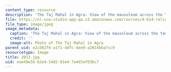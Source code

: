 ```yaml
---
content_type: resource
description: 'The Taj Mahal in Agra: View of the mausoleum across the Yamuna River.'
file: https://ol-ocw-studio-app-qa.s3.amazonaws.com/courses/4-614-religious-architecture-and-islamic-cultures-fall-2002/eae49e5bb2e454d291e47a4d3af03bc7_2013.jpg
file_type: image/jpeg
image_metadata:
  caption: 'The Taj Mahal in Agra: View of the mausoleum across the Yamuna River.'
  credit: ''
  image-alt: Photo of The Taj Mahal in Agra
parent_uid: e2cb02f6-a1f1-4dfc-4ee9-a2014b6a7cc9
resourcetype: Image
title: 2013.jpg
uid: eae49e5b-b2e4-54d2-91e4-7a4d3af03bc7
---
```

